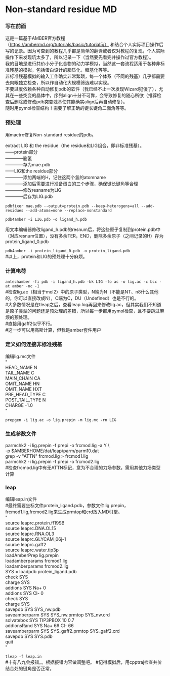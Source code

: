 # Non-standard residue MD

### 写在前面
这是一篇基于AMBER官方教程（https://ambermd.org/tutorials/basic/tutorial5/） 和结合个人实际项目操作后写的记录。因为可查到的教程几乎都是简单的翻译或者仅对教程的复现，个人实际操作下来发现坑太多了，所以记录一下（当然要先看完并操作过官方教程）。  
我的目地是进行共价小分子化合物的动力学模拟，当然这一套流程适用于各种非标准残基的模拟，包括蛋白设计的脂质化，糖基化等等。  
非标准残基模拟的输入工作确实非常繁琐，每一个体系（不同的残基）几乎都需要去肉眼独立检查，所以作自动化大规模筛选难以实现。  
不要过度依赖各种自动修复pdb的软件（我已经不止一次发现Wizard犯傻了），尤其在一些突变的晶体中，序列align十分不可靠，会导致修复的随心所欲（推荐检查后删除或修改pdb突变残基使其能确实align后再自动修复）。  
随时用pymol检查结构！需要了解正确的键长键角二面角等等。  
 
### 预处理
用maetro修复Non-standard residue的pdb。  

extract LIG 和 the residue（the residue和LIG组合，即非标准残基）。  
——protein部分   
————删氢  
————存为mae.pdb  
——LIG和the residue部分  
————添加两端的H，记住这两个氢的atomname  
————添加后需要进行准备蛋白的三个步骤，确保键长键角等合理  
————修改resname为LIG  
————后存为LIG.pdb 
  
`pdbfixer mae.pdb --output=protein.pdb --keep-heterogens=all --add-residues --add-atoms=none --replace-nonstandard`  
  
`pdb4amber -i LIG.pdb -o ligand_h.pdb`  
  
用文本编辑器修改ligand_h.pdb的resnum后，将这些原子复制到protein.pdb中（对应resnum位置），没有多余TER，END，删除多余原子（之间记录的H）存为protein_ligand_0.pdb  
  
`pdb4amber -i protein_ligand_0.pdb -o protein_ligand.pdb`  
	#以上，protein和LIG的预处理十分麻烦。  
  
### 计算电荷
`antechamber -fi pdb -i ligand_h.pdb -bk LIG -fo ac -o lig.ac -c bcc -at amber -nc -1`   
	#检查lig.ac（相当于mol2）中的原子类型，N端为N（不能是NT、n8什么其他的，你可以直接改成N），C端为C，DU（Undefined）也是不行的。  
	#大多数情况是在tleap之后，查看leap.log再回来修改lig.ac，但其实我们不知道是原子类型的问题还是预处理的差错，所以每一步都用pymol检查，且不要跳过麻烦的预处理。  
	#直接用gaff2似乎不行。  
 	#这一步可以用高斯计算，但我是amber套件用户
  
### 定义如何连接非标准残基  
编辑lig.mc文件  
	"  
HEAD_NAME N  
TAIL_NAME C  
MAIN_CHAIN CA  
OMIT_NAME HN  
OMIT_NAME HXT  
PRE_HEAD_TYPE C  
POST_TAIL_TYPE N  
CHARGE -1.0  
	"  
  
`prepgen -i lig.ac -o lig.prepin -m lig.mc -rn LIG`  

### 生成参数文件    
parmchk2 -i lig.prepin -f prepi -o frcmod.lig -a Y \  
         -p $AMBERHOME/dat/leap/parm/parm10.dat  
grep -v "ATTN" frcmod.lig > frcmod1.lig  
parmchk2 -i lig.prepin -f prepi -o frcmod2.lig  
	#检查frcmod.lig中有无ATTN标记，意为不合理的力场参数，需用其他力场类型计算  
  
### leap  
编辑leap.in文件  
	#最终需要坐标文件protein_ligand.pdb，参数文件lig.prepin，frcmod1.lig,frcmod2.lig来生成prmtop和crd放入MD引擎。  
	"  
source leaprc.protein.ff19SB   
source leaprc.DNA.OL15  
source leaprc.RNA.OL3  
source leaprc.GLYCAM_06j-1  
source leaprc.gaff2  
source leaprc.water.tip3p  
loadAmberPrep lig.prepin  
loadamberparams frcmod1.lig  
loadamberparams frcmod2.lig  
SYS = loadpdb protein_ligand.pdb  
check SYS  
charge SYS  
addions SYS Na+ 0  
addions SYS Cl- 0  
check SYS  
charge SYS  
savepdb SYS SYS_nw.pdb  
saveamberparm SYS SYS_nw.prmtop SYS_nw.crd  
solvatebox SYS TIP3PBOX 10 0.7  
addIonsRand SYS Na+ 66 Cl- 66  
saveamberparm SYS SYS_gaff2.prmtop SYS_gaff2.crd  
savepdb SYS SYS.pdb  
quit  
	"  
  
`tleap -f leap.in`  
	#十有八九会报错。。根据报错内容做调整吧。
 	#记得模拟后，用cpptraj检查共价结合处的键角是否正常。
